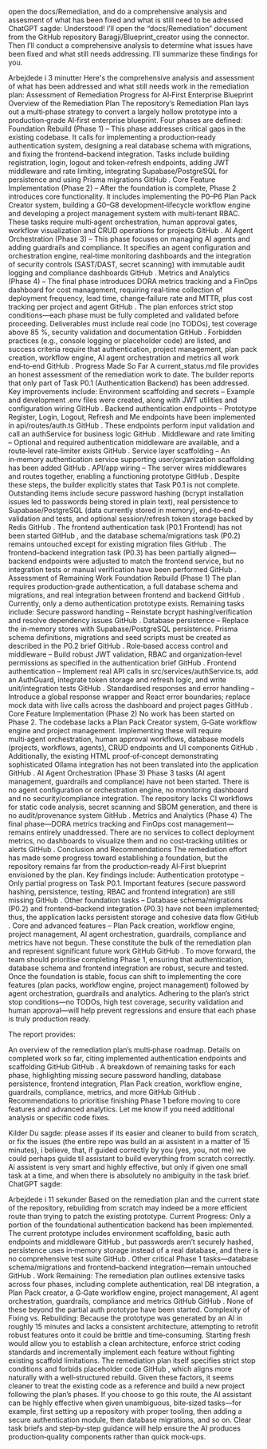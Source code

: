 open the docs/Remediation, and do a comprehensive analysis and assesment of what has been fixed and what is still need to be adressed
ChatGPT sagde:
Understood! I’ll open the “docs/Remediation” document from the GitHub repository Baragji/Blueprint_creator using the connector. Then I’ll conduct a comprehensive analysis to determine what issues have been fixed and what still needs addressing. I’ll summarize these findings for you.

Arbejdede i 3 minutter
Here's the comprehensive analysis and assessment of what has been addressed and what still needs work in the remediation plan:
Assessment of Remediation Progress for AI‑First Enterprise Blueprint
Overview of the Remediation Plan
The repository’s Remediation Plan lays out a multi‑phase strategy to convert a largely hollow prototype into a production‑grade AI‑first enterprise blueprint. Four phases are defined:
Foundation Rebuild (Phase 1) – This phase addresses critical gaps in the existing codebase. It calls for implementing a production‑ready authentication system, designing a real database schema with migrations, and fixing the frontend–backend integration. Tasks include building registration, login, logout and token‑refresh endpoints, adding JWT middleware and rate limiting, integrating Supabase/PostgreSQL for persistence and using Prisma migrations
GitHub
.
Core Feature Implementation (Phase 2) – After the foundation is complete, Phase 2 introduces core functionality. It includes implementing the P0–P6 Plan Pack Creator system, building a G0–G8 development‑lifecycle workflow engine and developing a project management system with multi‑tenant RBAC. These tasks require multi‑agent orchestration, human approval gates, workflow visualization and CRUD operations for projects
GitHub
.
AI Agent Orchestration (Phase 3) – This phase focuses on managing AI agents and adding guardrails and compliance. It specifies an agent configuration and orchestration engine, real‑time monitoring dashboards and the integration of security controls (SAST/DAST, secret scanning) with immutable audit logging and compliance dashboards
GitHub
.
Metrics and Analytics (Phase 4) – The final phase introduces DORA metrics tracking and a FinOps dashboard for cost management, requiring real‑time collection of deployment frequency, lead time, change‑failure rate and MTTR, plus cost tracking per project and agent
GitHub
.
The plan enforces strict stop conditions—each phase must be fully completed and validated before proceeding. Deliverables must include real code (no TODOs), test coverage above 85 %, security validation and documentation
GitHub
. Forbidden practices (e.g., console logging or placeholder code) are listed, and success criteria require that authentication, project management, plan pack creation, workflow engine, AI agent orchestration and metrics all work end‑to‑end
GitHub
.
Progress Made So Far
A current_status.md file provides an honest assessment of the remediation work to date. The builder reports that only part of Task P0.1 (Authentication Backend) has been addressed. Key improvements include:
Environment scaffolding and secrets – Example and development .env files were created, along with JWT utilities and configuration wiring
GitHub
.
Backend authentication endpoints – Prototype Register, Login, Logout, Refresh and Me endpoints have been implemented in api/routes/auth.ts
GitHub
. These endpoints perform input validation and call an authService for business logic
GitHub
.
Middleware and rate limiting – Optional and required authentication middleware are available, and a route‑level rate‑limiter exists
GitHub
.
Service layer scaffolding – An in‑memory authentication service supporting user/organization scaffolding has been added
GitHub
.
API/app wiring – The server wires middlewares and routes together, enabling a functioning prototype
GitHub
.
Despite these steps, the builder explicitly states that Task P0.1 is not complete. Outstanding items include secure password hashing (bcrypt installation issues led to passwords being stored in plain text), real persistence to Supabase/PostgreSQL (data currently stored in memory), end‑to‑end validation and tests, and optional session/refresh token storage backed by Redis
GitHub
. The frontend authentication task (P0.1 Frontend) has not been started
GitHub
, and the database schema/migrations task (P0.2) remains untouched except for existing migration files
GitHub
. The frontend–backend integration task (P0.3) has been partially aligned—backend endpoints were adjusted to match the frontend service, but no integration tests or manual verification have been performed
GitHub
.
Assessment of Remaining Work
Foundation Rebuild (Phase 1)
The plan requires production‑grade authentication, a full database schema and migrations, and real integration between frontend and backend
GitHub
. Currently, only a demo authentication prototype exists. Remaining tasks include:
Secure password handling – Reinstate bcrypt hashing/verification and resolve dependency issues
GitHub
.
Database persistence – Replace the in‑memory stores with Supabase/PostgreSQL persistence. Prisma schema definitions, migrations and seed scripts must be created as described in the P0.2 brief
GitHub
.
Role‑based access control and middleware – Build robust JWT validation, RBAC and organization‑level permissions as specified in the authentication brief
GitHub
.
Frontend authentication – Implement real API calls in src/services/authService.ts, add an AuthGuard, integrate token storage and refresh logic, and write unit/integration tests
GitHub
.
Standardised responses and error handling – Introduce a global response wrapper and React error boundaries; replace mock data with live calls across the dashboard and project pages
GitHub
.
Core Feature Implementation (Phase 2)
No work has been started on Phase 2. The codebase lacks a Plan Pack Creator system, G‑Gate workflow engine and project management. Implementing these will require multi‑agent orchestration, human approval workflows, database models (projects, workflows, agents), CRUD endpoints and UI components
GitHub
. Additionally, the existing HTML proof‑of‑concept demonstrating sophisticated Ollama integration has not been translated into the application
GitHub
.
AI Agent Orchestration (Phase 3)
Phase 3 tasks (AI agent management, guardrails and compliance) have not been started. There is no agent configuration or orchestration engine, no monitoring dashboard and no security/compliance integration. The repository lacks CI workflows for static code analysis, secret scanning and SBOM generation, and there is no audit/provenance system
GitHub
.
Metrics and Analytics (Phase 4)
The final phase—DORA metrics tracking and FinOps cost management—remains entirely unaddressed. There are no services to collect deployment metrics, no dashboards to visualize them and no cost‑tracking utilities or alerts
GitHub
.
Conclusion and Recommendations
The remediation effort has made some progress toward establishing a foundation, but the repository remains far from the production‑ready AI‑First blueprint envisioned by the plan. Key findings include:
Authentication prototype – Only partial progress on Task P0.1. Important features (secure password hashing, persistence, testing, RBAC and frontend integration) are still missing
GitHub
.
Other foundation tasks – Database schema/migrations (P0.2) and frontend–backend integration (P0.3) have not been implemented; thus, the application lacks persistent storage and cohesive data flow
GitHub
.
Core and advanced features – Plan Pack creation, workflow engine, project management, AI agent orchestration, guardrails, compliance and metrics have not begun. These constitute the bulk of the remediation plan and represent significant future work
GitHub
GitHub
.
To move forward, the team should prioritise completing Phase 1, ensuring that authentication, database schema and frontend integration are robust, secure and tested. Once the foundation is stable, focus can shift to implementing the core features (plan packs, workflow engine, project management) followed by agent orchestration, guardrails and analytics. Adhering to the plan’s strict stop conditions—no TODOs, high test coverage, security validation and human approval—will help prevent regressions and ensure that each phase is truly production ready.


The report provides:

An overview of the remediation plan’s multi‑phase roadmap.
Details on completed work so far, citing implemented authentication endpoints and scaffolding
GitHub
GitHub
.
A breakdown of remaining tasks for each phase, highlighting missing secure password handling, database persistence, frontend integration, Plan Pack creation, workflow engine, guardrails, compliance, metrics, and more
GitHub
GitHub
.
Recommendations to prioritise finishing Phase 1 before moving to core features and advanced analytics.
Let me know if you need additional analysis or specific code fixes.

Kilder
Du sagde:
please asses if its easier and cleaner to build from scratch, or fix the issues (the entire repo was build an ai assistent in a matter of 15 minutes), i believe, that, if guided correctly by you (yes, you, not me) we could perhaps guide til assistant to build everything from scratch correctly. Ai assistent is very smart and highly effective, but only if given one small task at a time, and when there is absolutely no ambiguity in the task brief.
ChatGPT sagde:

Arbejdede i 11 sekunder
Based on the remediation plan and the current state of the repository, rebuilding from scratch may indeed be a more efficient route than trying to patch the existing prototype.
Current Progress: Only a portion of the foundational authentication backend has been implemented. The current prototype includes environment scaffolding, basic auth endpoints and middleware
GitHub
, but passwords aren’t securely hashed, persistence uses in‑memory storage instead of a real database, and there is no comprehensive test suite
GitHub
. Other critical Phase 1 tasks—database schema/migrations and frontend–backend integration—remain untouched
GitHub
.
Work Remaining: The remediation plan outlines extensive tasks across four phases, including complete authentication, real DB integration, a Plan Pack creator, a G‑Gate workflow engine, project management, AI agent orchestration, guardrails, compliance and metrics
GitHub
GitHub
. None of these beyond the partial auth prototype have been started.
Complexity of Fixing vs. Rebuilding: Because the prototype was generated by an AI in roughly 15 minutes and lacks a consistent architecture, attempting to retrofit robust features onto it could be brittle and time‑consuming. Starting fresh would allow you to establish a clean architecture, enforce strict coding standards and incrementally implement each feature without fighting existing scaffold limitations. The remediation plan itself specifies strict stop conditions and forbids placeholder code
GitHub
, which aligns more naturally with a well‑structured rebuild.
Given these factors, it seems cleaner to treat the existing code as a reference and build a new project following the plan’s phases. If you choose to go this route, the AI assistant can be highly effective when given unambiguous, bite‑sized tasks—for example, first setting up a repository with proper tooling, then adding a secure authentication module, then database migrations, and so on. Clear task briefs and step‑by‑step guidance will help ensure the AI produces production‑quality components rather than quick mock‑ups.